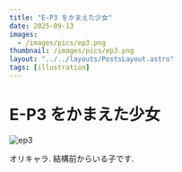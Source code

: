 ```yaml
---
title: "E-P3 をかまえた少女"
date: 2025-09-13
images:
  - /images/pics/ep3.png
thumbnail: /images/pics/ep3.png
layout: "../../layouts/PostsLayout.astro"
tags: [illustration]
---
```


# E-P3 をかまえた少女

![ep3](/images/pics/ep3.png)

オリキャラ. 結構前からいる子です.